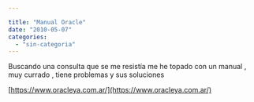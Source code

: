 ```yaml
---

title: "Manual Oracle"
date: "2010-05-07"
categories: 
  - "sin-categoria"
---
```


Buscando una consulta que se me resistía me he topado con un manual , muy currado , tiene problemas y sus soluciones

[https://www.oracleya.com.ar/](https://www.oracleya.com.ar/)
